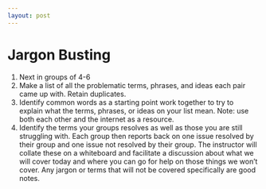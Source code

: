 ```yaml
---
layout: post
---
```


# Jargon Busting

1. Next in groups of 4-6
2. Make a list of all the problematic terms, phrases, and ideas each pair came up with. Retain duplicates.
3. Identify common words as a starting point work together to try to explain what the terms, phrases, or ideas on your list mean. Note: use both each other and the internet as a resource.
4. Identify the terms your groups resolves as well as those you are still struggling with.
Each group then reports back on one issue resolved by their group and one issue not resolved by their group.
The instructor will collate these on a whiteboard and facilitate a discussion about what we will cover today and where you can go for help on those things we won’t cover. Any jargon or terms that will not be covered specifically are good notes.
